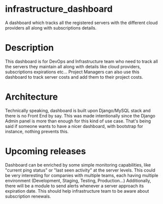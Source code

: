 # infrastructure_dashboard
A dashboard which tracks all the registered servers with the different cloud providers all along with subscriptions details.

# Description
This dashboard is for DevOps and Infrastructure team who need to track all the servers they maintain all along with details like cloud providers, subscriptions expirations etc...
Project Managers can also use this dashboard to track server costs and add them to their project costs.

# Architecture
Technically speaking, dashboard is built upon Django/MySQL stack and there is no Front End by say. This was made intentionally since the Django Admin panel is more than enough for this kind of use case. That's being said if someone wants to have a nicer dashboard, with bootstrap for instance, nothing prevents this.

# Upcoming releases
Dashboard can be enriched by some simple monitoring capabilities, like "current ping status" or "last seen activity" at the server levels. This could be very interesting for companies with multiple teams, each having multiple environment (Development, Staging, Testing, Production...)
Additionally, there will be a module to send alerts whenever a server approach its expiration date. This should help infrastructure team to be aware about subscription renewals.
